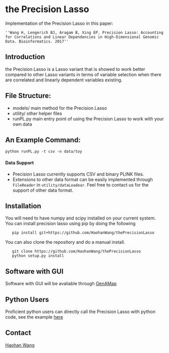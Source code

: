 # the Precision Lasso

Implementation of the Precision Lasso in this paper:

    ''Wang H, Lengerich BJ, Aragam B, Xing EP. Precision Lasso: Accounting for Correlations and Linear Dependencies in High-Dimensional Genomic Data. Bioinformatics. 2017''

## Introduction

the Precision Lasso is a Lasso variant that is showed to work better compared to other Lasso variants in terms of variable selection when there are correlated and linearly dependent variables existing.

## File Structure:

* models/ main method for the Precision Lasso
* utility/ other helper files
* runPL.py main entry point of using the Precision Lasso to work with your own data

## An Example Command:

```
python runPL.py -t csv -n data/toy
```
#### Data Support
* Precision Lasso currently supports CSV and binary PLINK files. 
* Extensions to other data format can be easily implemented through `FileReader` in `utility/dataLoadear`. Feel free to contact us for the support of other data format. 

## Installation
You will need to have numpy and scipy installed on your current system.
You can install precision lasso using pip by doing the following

```
   pip install git+https://github.com/HaohanWang/thePrecisionLasso
```

You can also clone the repository and do a manual install.
```
   git clone https://github.com/HaohanWang/thePrecisionLasso
   python setup.py install
```

## Software with GUI
Software with GUI will be avaliable through [GenAMap](http://genamap.org/)

## Python Users
Proficient python users can directly call the Precision Lasso with python code, see the example [here](https://github.com/HaohanWang/thePrecisionLasso/blob/master/BasicExample.ipynb)

## Contact
[Haohan Wang](http://www.cs.cmu.edu/~haohanw/)
